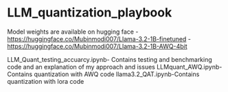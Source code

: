 # LLM_quantization_playbook

Model weights are available on hugging face
-https://huggingface.co/Mubinmodi007/Llama-3.2-1B-finetuned
-https://huggingface.co/Mubinmodi007/Llama-3.2-1B-AWQ-4bit

LLM_Quant_testing_accuarcy.ipynb- Contains testing and benchmarking code and an explanation of my approach and issues
LLMquant_AWQ.ipynb-Contains quantization with AWQ code
llama3.2_QAT.ipynb-Contains quantization with lora code
